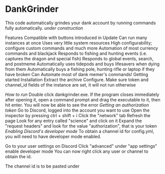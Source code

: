 # DankGrinder
This code automatically grindes your dank account by running commands fully automatically. *under construction* 


Features
Compatible with buttons introduced in Update
Can run many instances at once
Uses very little system resources
High configurability; configure custom commands and much more
Automation of most currency commands and blackjack
Responds to fishing and hunting events (i.e. captures the dragon and special fish)
Responds to global events, search, and postmeme
Automatically uses tidepods and buys lifesavers when dying from them
Automatically buys a fishing pole, hunting rifle or laptop if they have broken
Can Automate most of dank memer's commands!
Getting started
Installation
Extract the archive
Configure. Make sure token and channel_id fields of the instance are set, it will not run otherwise

*How to run*
Double click dankgrinder.exe. If the program closes immediately after opening it, open a command prompt and drag the executable to it, then hit enter. You will now be able to see the error
*Getting an authorization token*
Go to Discord, logged into the account you want to use
Open the inspector by pressing ctrl + shift + i
Click the "network" tab
Refresh the page
Look for any entry called "science" and click on it
Expand the "request headers" and look for the value "authorization", that is your token
*Enabling Discord's developer mode*
To obtain a channel id for config.yml, you will need to have developer mode enabled.

Go to your user settings on Discord
Click "advanced" under "app settings"
enable developer mode
You can now right click any user or channel to obtain the id.


The channel id is to be pasted under 
